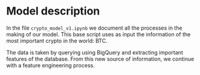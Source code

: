 # Model description

In the file `crypto_model_v1.ipynb` we document all the processes in the making of our model. This base script uses as input the information of the most important crypto in the world: BTC.

The data is taken by querying using BigQuery and extracting important features of the database. From this new source of information, we continue with a feature engineering process.
